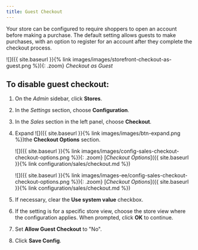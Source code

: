 ```yaml
---
title: Guest Checkout
---
```


Your store can be configured to require shoppers to open an account before making a purchase. The default setting allows guests to make purchases, with an option to register for an account after they complete the checkout process.

![]({{ site.baseurl }}{% link images/images/storefront-checkout-as-guest.png %}){: .zoom}
_Checkout as Guest_

## To disable guest checkout:

1. On the _Admin_ sidebar, click **Stores**.

1. In the _Settings_ section, choose **Configuration**.

1. In the _Sales_ section in the left panel, choose **Checkout**.

1. Expand ![]({{ site.baseurl }}{% link images/images/btn-expand.png %})the **Checkout Options** section.

    <!--{% if "Default.CE Only" contains site.edition %}-->
    ![]({{ site.baseurl }}{% link images/images/config-sales-checkout-checkout-options.png %}){: .zoom}
    [_Checkout Options_]({{ site.baseurl }}{% link configuration/sales/checkout.md %})
    <!--{% endif %}-->
    <!--{% if "Default.EE-B2B" contains site.edition %}-->
    ![]({{ site.baseurl }}{% link images/images-ee/config-sales-checkout-checkout-options.png %}){: .zoom}
    [_Checkout Options_]({{ site.baseurl }}{% link configuration/sales/checkout.md %})
    <!--{% endif %}-->

1. If necessary, clear the **Use system value** checkbox.

1. If the setting is for a specific store view, choose the store view where the configuration applies. When prompted, click **OK** to continue.

1. Set **Allow Guest Checkout** to "No".

1. Click **Save Config**.

